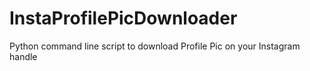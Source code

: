 # InstaProfilePicDownloader
Python command line script to download Profile Pic on your Instagram handle 
